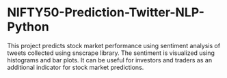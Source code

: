 # NIFTY50-Prediction-Twitter-NLP-Python
This project predicts stock market performance using sentiment analysis of tweets collected using snscrape library. The sentiment is visualized using histograms and bar plots. It can be useful for investors and traders as an additional indicator for stock market predictions.
